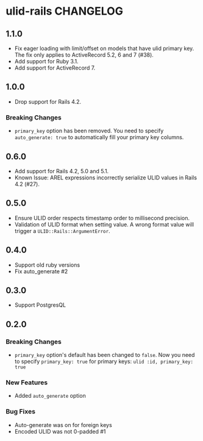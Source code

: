 # ulid-rails CHANGELOG

## 1.1.0

- Fix eager loading with limit/offset on models that have ulid primary key. The fix only applies to ActiveRecord 5.2, 6 and 7 (#38).
- Add support for Ruby 3.1.
- Add support for ActiveRecord 7.

## 1.0.0

- Drop support for Rails 4.2.

### Breaking Changes

- `primary_key` option has been removed. You need to specify `auto_generate: true` to automatically fill your primary key columns.

## 0.6.0

- Add support for Rails 4.2, 5.0 and 5.1.
- Known Issue: AREL expressions incorrectly serialize ULID values in Rails 4.2 (#27).

## 0.5.0

- Ensure ULID order respects timestamp order to millisecond precision.
- Validation of ULID format when setting value. A wrong format value will trigger a `ULID::Rails::ArgumentError`.

## 0.4.0

- Support old ruby versions
- Fix auto_generate #2

## 0.3.0

- Support PostgresQL

## 0.2.0

### Breaking Changes

- `primary_key` option's default has been changed to `false`. Now you need to specify `primary_key: true` for primary keys: `ulid :id, primary_key: true`

### New Features

- Added `auto_generate` option

### Bug Fixes

- Auto-generate was on for foreign keys
- Encoded ULID was not 0-padded #1
